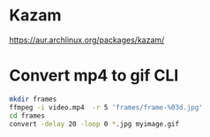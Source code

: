# Kazam

https://aur.archlinux.org/packages/kazam/

# Convert mp4 to gif CLI

```zsh
mkdir frames
ffmpeg -i video.mp4  -r 5 'frames/frame-%03d.jpg'
cd frames
convert -delay 20 -loop 0 *.jpg myimage.gif
```
